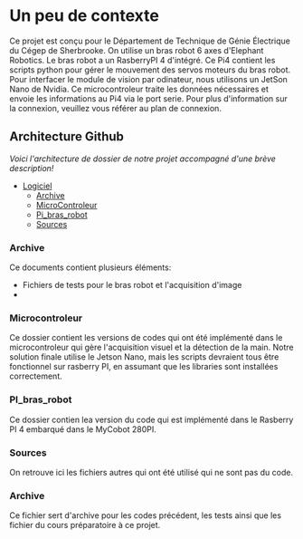 
# Un peu de contexte
Ce projet est conçu pour le Département de Technique de Génie Électrique du Cégep de Sherbrooke. On utilise un bras robot 6 axes d'Elephant Robotics. 
Le bras robot a un RasberryPI 4 d'intégré. Ce Pi4 contient les scripts python pour gérer le mouvement des servos moteurs du bras robot. Pour interfacer le module de vision par odinateur, 
nous utilisons un JetSon Nano de Nvidia. Ce microcontroleur traite les données nécessaires et envoie les informations au Pi4 via le port serie. Pour plus d'information sur la connexion, 
veuillez vous référer au plan de connexion.


## Architecture Github

*Voici l'architecture de dossier de notre projet accompagné d'une brève description!*

- [Logiciel](InteractoBot/Logiciel)
  - [Archive](InteractoBot/Logiciel/Archive)
  - [MicroControleur](InteractoBot/Logiciel/MicroControleur)
  - [Pi_bras_robot](InteractoBot/Logiciel/Pi_bras_robot)
  - [Sources](InteractoBot/Logiciel/Sources)

### Archive
Ce documents contient plusieurs éléments:
  - Fichiers de tests pour le bras robot et l'acquisition d'image
  - 

### Microcontroleur
Ce dossier contient les versions de codes qui ont été implémenté dans le microcontroleur qui gère l'acquisition visuel et la détection de la main. Notre solution finale utilise le Jetson Nano, mais les scripts devraient tous être fonctionnel sur rasberry PI, en assumant que les libraries sont installées correctement.

### PI_bras_robot
Ce dossier contien lea version du code qui est implémenté dans le Rasberry PI 4 embarqué dans le MyCobot 280PI.

### Sources
On retrouve ici les fichiers autres qui ont été utilisé qui ne sont pas du code.

### Archive
Ce fichier sert d'archive pour les codes précédent, les tests ainsi que les fichier du cours préparatoire à ce projet.


